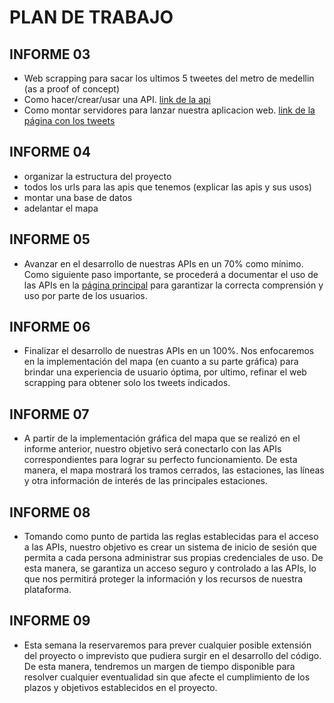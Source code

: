# PLAN DE TRABAJO

## INFORME 03
- Web scrapping para sacar los ultimos 5 tweetes del metro de medellin (as a proof of concept)
- Como hacer/crear/usar una API. [link de la api](https://api.metromap.online/v1/tweets/)
- Como montar servidores para lanzar nuestra aplicacion web. [link de la página con los tweets](https://embed.metromap.online/v1/tweets/)


## INFORME 04
- organizar la estructura del proyecto
- todos los urls para las apis que tenemos (explicar las apis y sus usos)
- montar una base de datos
- adelantar el mapa


## INFORME 05
- Avanzar en el desarrollo de nuestras APIs en un 70% como mínimo. Como siguiente paso importante, se procederá a documentar el uso de las APIs en la [página principal](https://www.metromap.online/) para garantizar la correcta comprensión y uso por parte de los usuarios.


## INFORME 06
- Finalizar el desarrollo de nuestras APIs en un 100%. Nos enfocaremos en la implementación del mapa (en cuanto a su parte gráfica) para brindar una experiencia de usuario óptima, por ultimo, refinar el web scrapping para obtener solo los tweets indicados.

## INFORME 07
- A partir de la implementación gráfica del mapa que se realizó en el informe anterior, nuestro objetivo será conectarlo con las APIs correspondientes para lograr su perfecto funcionamiento. De esta manera, el mapa mostrará los tramos cerrados, las estaciones, las líneas y otra información de interés de las principales estaciones.

## INFORME 08
- Tomando como punto de partida las reglas establecidas para el acceso a las APIs, nuestro objetivo es crear un sistema de inicio de sesión que permita a cada persona administrar sus propias credenciales de uso. De esta manera, se garantiza un acceso seguro y controlado a las APIs, lo que nos permitirá proteger la información y los recursos de nuestra plataforma.

## INFORME 09
- Esta semana la reservaremos para prever cualquier posible extensión del proyecto o imprevisto que pudiera surgir en el desarrollo del código. De esta manera, tendremos un margen de tiempo disponible para resolver cualquier eventualidad sin que afecte el cumplimiento de los plazos y objetivos establecidos en el proyecto.